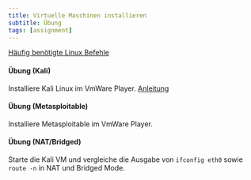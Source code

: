 ```yaml
---
title: Virtuelle Maschinen installieren
subtitle: Übung
tags: [assignment]
---
```


[Häufig benötigte Linux Befehle](../../Linux/cheatsheet)

#### Übung (Kali)

Installiere Kali Linux im VmWare Player. [Anleitung](../lib/install_vmware_kali)



#### Übung (Metasploitable)

Installiere Metasploitable im VmWare Player.



#### Übung (NAT/Bridged)

Starte die Kali VM und vergleiche die Ausgabe von `ifconfig eth0` sowie `route -n`  in NAT und Bridged Mode.

